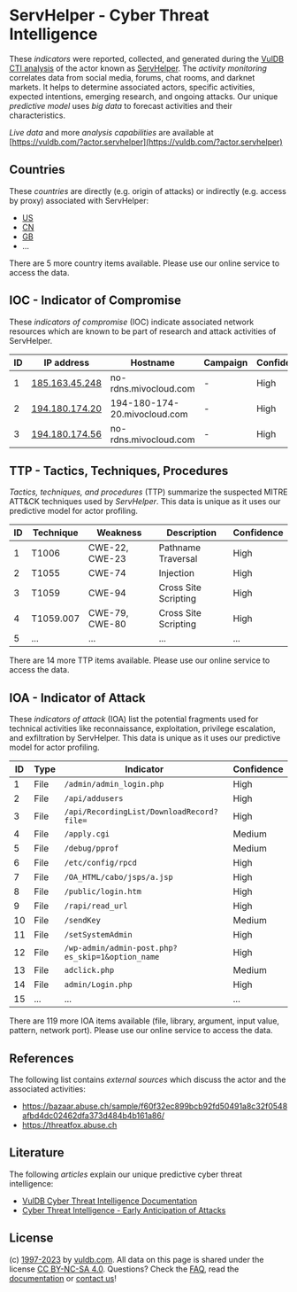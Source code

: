 # ServHelper - Cyber Threat Intelligence

These _indicators_ were reported, collected, and generated during the [VulDB CTI analysis](https://vuldb.com/?kb.cti) of the actor known as [ServHelper](https://vuldb.com/?actor.servhelper). The _activity monitoring_ correlates data from social media, forums, chat rooms, and darknet markets. It helps to determine associated actors, specific activities, expected intentions, emerging research, and ongoing attacks. Our unique _predictive model_ uses _big data_ to forecast activities and their characteristics.

_Live data_ and more _analysis capabilities_ are available at [https://vuldb.com/?actor.servhelper](https://vuldb.com/?actor.servhelper)

## Countries

These _countries_ are directly (e.g. origin of attacks) or indirectly (e.g. access by proxy) associated with ServHelper:

* [US](https://vuldb.com/?country.us)
* [CN](https://vuldb.com/?country.cn)
* [GB](https://vuldb.com/?country.gb)
* ...

There are 5 more country items available. Please use our online service to access the data.

## IOC - Indicator of Compromise

These _indicators of compromise_ (IOC) indicate associated network resources which are known to be part of research and attack activities of ServHelper.

ID | IP address | Hostname | Campaign | Confidence
-- | ---------- | -------- | -------- | ----------
1 | [185.163.45.248](https://vuldb.com/?ip.185.163.45.248) | no-rdns.mivocloud.com | - | High
2 | [194.180.174.20](https://vuldb.com/?ip.194.180.174.20) | 194-180-174-20.mivocloud.com | - | High
3 | [194.180.174.56](https://vuldb.com/?ip.194.180.174.56) | no-rdns.mivocloud.com | - | High

## TTP - Tactics, Techniques, Procedures

_Tactics, techniques, and procedures_ (TTP) summarize the suspected MITRE ATT&CK techniques used by _ServHelper_. This data is unique as it uses our predictive model for actor profiling.

ID | Technique | Weakness | Description | Confidence
-- | --------- | -------- | ----------- | ----------
1 | T1006 | CWE-22, CWE-23 | Pathname Traversal | High
2 | T1055 | CWE-74 | Injection | High
3 | T1059 | CWE-94 | Cross Site Scripting | High
4 | T1059.007 | CWE-79, CWE-80 | Cross Site Scripting | High
5 | ... | ... | ... | ...

There are 14 more TTP items available. Please use our online service to access the data.

## IOA - Indicator of Attack

These _indicators of attack_ (IOA) list the potential fragments used for technical activities like reconnaissance, exploitation, privilege escalation, and exfiltration by ServHelper. This data is unique as it uses our predictive model for actor profiling.

ID | Type | Indicator | Confidence
-- | ---- | --------- | ----------
1 | File | `/admin/admin_login.php` | High
2 | File | `/api/addusers` | High
3 | File | `/api/RecordingList/DownloadRecord?file=` | High
4 | File | `/apply.cgi` | Medium
5 | File | `/debug/pprof` | Medium
6 | File | `/etc/config/rpcd` | High
7 | File | `/OA_HTML/cabo/jsps/a.jsp` | High
8 | File | `/public/login.htm` | High
9 | File | `/rapi/read_url` | High
10 | File | `/sendKey` | Medium
11 | File | `/setSystemAdmin` | High
12 | File | `/wp-admin/admin-post.php?es_skip=1&option_name` | High
13 | File | `adclick.php` | Medium
14 | File | `admin/Login.php` | High
15 | ... | ... | ...

There are 119 more IOA items available (file, library, argument, input value, pattern, network port). Please use our online service to access the data.

## References

The following list contains _external sources_ which discuss the actor and the associated activities:

* https://bazaar.abuse.ch/sample/f60f32ec899bcb92fd50491a8c32f0548afbd4dc02462dfa373d484b4b161a86/
* https://threatfox.abuse.ch

## Literature

The following _articles_ explain our unique predictive cyber threat intelligence:

* [VulDB Cyber Threat Intelligence Documentation](https://vuldb.com/?kb.cti)
* [Cyber Threat Intelligence - Early Anticipation of Attacks](https://www.scip.ch/en/?labs.20201022)

## License

(c) [1997-2023](https://vuldb.com/?kb.changelog) by [vuldb.com](https://vuldb.com/?kb.about). All data on this page is shared under the license [CC BY-NC-SA 4.0](https://creativecommons.org/licenses/by-nc-sa/4.0/). Questions? Check the [FAQ](https://vuldb.com/?kb.faq), read the [documentation](https://vuldb.com/?kb) or [contact us](https://vuldb.com/?contact)!
